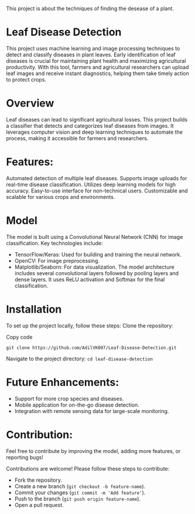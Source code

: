 

This project is about the techniques of finding the desease of a plant.
# Leaf Disease Detection
This project uses machine learning and image processing techniques to detect and classify diseases in plant leaves. Early identification of leaf diseases is crucial for maintaining plant health and maximizing agricultural productivity. With this tool, farmers and agricultural researchers can upload leaf images and receive instant diagnostics, helping them take timely action to protect crops.

# Overview
Leaf diseases can lead to significant agricultural losses. This project builds a classifier that detects and categorizes leaf diseases from images. It leverages computer vision and deep learning techniques to automate the process, making it accessible for farmers and researchers.

# Features:
Automated detection of multiple leaf diseases.
Supports image uploads for real-time disease classification.
Utilizes deep learning models for high accuracy.
Easy-to-use interface for non-technical users.
Customizable and scalable for various crops and environments.


# Model
The model is built using a Convolutional Neural Network (CNN) for image classification. Key technologies include:

- TensorFlow/Keras: Used for building and training the neural network.
- OpenCV: For image preprocessing.
- Matplotlib/Seaborn: For data visualization.
The model architecture includes several convolutional layers followed by pooling layers and dense layers. It uses ReLU activation and Softmax for the final classification.

# Installation
To set up the project locally, follow these steps:
Clone the repository:

Copy code
```
git clone https://github.com/AdilVK007/Leaf-Disease-Detection.git
```
Navigate to the project directory:
```cd leaf-disease-detection```

# Future Enhancements:
- Support for more crop species and diseases.
- Mobile application for on-the-go disease detection.
- Integration with remote sensing data for large-scale monitoring.
  
# Contribution:
Feel free to contribute by improving the model, adding more features, or reporting bugs!

Contributions are welcome! Please follow these steps to contribute:

- Fork the repository.
- Create a new branch (`git checkout -b feature-name`).
- Commit your changes (`git commit -m 'Add feature'`).
- Push to the branch (`git push origin feature-name`).
- Open a pull request.
